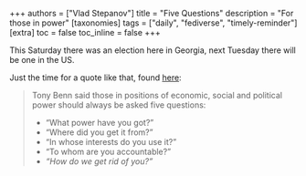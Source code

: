 +++
authors = ["Vlad Stepanov"]
title = "Five Questions"
description = "For those in power"
[taxonomies]
tags = ["daily", "fediverse", "timely-reminder"]
[extra]
toc = false
toc_inline = false
+++

This Saturday there was an election here in Georgia, next Tuesday there will be one in the US.

Just the time for a quote like that, found [here](https://elk.zone/infosec.exchange/@davep/113387878544027464):

> Tony Benn said those in positions of economic, social and political power should always be asked five questions:
> * “What power have you got?”
> * “Where did you get it from?”
> * “In whose interests do you use it?”
> * “To whom are you accountable?”
> * _“How do we get rid of you?”_
